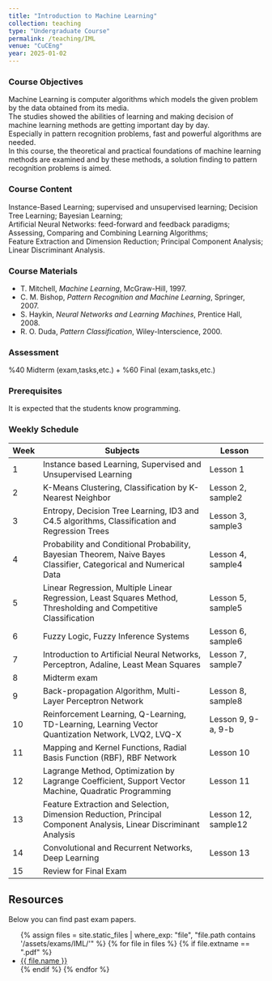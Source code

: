 ```yaml
---
title: "Introduction to Machine Learning"
collection: teaching
type: "Undergraduate Course"
permalink: /teaching/IML
venue: "CuCEng"
year: 2025-01-02
---
```


### Course Objectives
Machine Learning is computer algorithms which models the given problem by the data obtained from its media.  
The studies showed the abilities of learning and making decision of machine learning methods are getting important day by day.  
Especially in pattern recognition problems, fast and powerful algorithms are needed.  
In this course, the theoretical and practical foundations of machine learning methods are examined and by these methods, a solution finding to pattern recognition problems is aimed.

### Course Content
Instance-Based Learning; supervised and unsupervised learning; Decision Tree Learning; Bayesian Learning;  
Artificial Neural Networks: feed-forward and feedback paradigms; Assessing, Comparing and Combining Learning Algorithms;  
Feature Extraction and Dimension Reduction; Principal Component Analysis; Linear Discriminant Analysis.

### Course Materials
- T. Mitchell, *Machine Learning*, McGraw-Hill, 1997.  
- C. M. Bishop, *Pattern Recognition and Machine Learning*, Springer, 2007.  
- S. Haykin, *Neural Networks and Learning Machines*, Prentice Hall, 2008.  
- R. O. Duda, *Pattern Classification*, Wiley-Interscience, 2000.  

### Assessment
%40 Midterm (exam,tasks,etc.) + %60 Final (exam,tasks,etc.)

### Prerequisites
It is expected that the students know programming.

### Weekly Schedule

| Week | Subjects | Lesson |
|------|-----------|--------|
| 1 | Instance based Learning, Supervised and Unsupervised Learning | Lesson 1 |
| 2 | K-Means Clustering, Classification by K-Nearest Neighbor | Lesson 2, sample2 |
| 3 | Entropy, Decision Tree Learning, ID3 and C4.5 algorithms, Classification and Regression Trees | Lesson 3, sample3 |
| 4 | Probability and Conditional Probability, Bayesian Theorem, Naive Bayes Classifier, Categorical and Numerical Data | Lesson 4, sample4 |
| 5 | Linear Regression, Multiple Linear Regression, Least Squares Method, Thresholding and Competitive Classification | Lesson 5, sample5 |
| 6 | Fuzzy Logic, Fuzzy Inference Systems | Lesson 6, sample6 |
| 7 | Introduction to Artificial Neural Networks, Perceptron, Adaline, Least Mean Squares | Lesson 7, sample7 |
| 8 | Midterm exam |  |
| 9 | Back-propagation Algorithm, Multi-Layer Perceptron Network | Lesson 8, sample8 |
| 10 | Reinforcement Learning, Q-Learning, TD-Learning, Learning Vector Quantization Network, LVQ2, LVQ-X | Lesson 9, 9-a, 9-b |
| 11 | Mapping and Kernel Functions, Radial Basis Function (RBF), RBF Network | Lesson 10 |
| 12 | Lagrange Method, Optimization by Lagrange Coefficient, Support Vector Machine, Quadratic Programming | Lesson 11 |
| 13 | Feature Extraction and Selection, Dimension Reduction, Principal Component Analysis, Linear Discriminant Analysis | Lesson 12, sample12 |
| 14 | Convolutional and Recurrent Networks, Deep Learning | Lesson 13 |
| 15 | Review for Final Exam |  |

## Resources
Below you can find past exam papers.
<ul>
  {% assign files = site.static_files | where_exp: "file", "file.path contains '/assets/exams/IML/'" %}
  {% for file in files %}
    {% if file.extname == ".pdf" %}
      <li><a href="{{ file.path | relative_url }}">{{ file.name }}</a></li>
    {% endif %}
  {% endfor %}
</ul>
